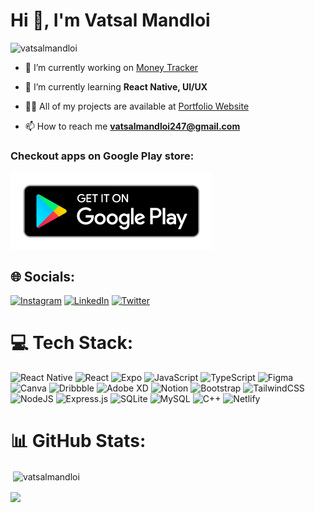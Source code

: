 <!--
### Hi there 👋


**VatsalMandloi/VatsalMandloi** is a ✨ _special_ ✨ repository because its `README.md` (this file) appears on your GitHub profile.

Here are some ideas to get you started:

- 🔭 I’m currently working on ...
- 🌱 I’m currently learning ...
- 👯 I’m looking to collaborate on ...
- 🤔 I’m looking for help with ...
- 💬 Ask me about ...
- 📫 How to reach me: ...
- 😄 Pronouns: ...
- ⚡ Fun fact: ...



- 🌱 I’m currently learning: React Native

- 📫 How to reach me: vatsalmandloi247@gmail.com


[![GitHub Streak](http://github-readme-streak-stats.herokuapp.com?user=VatsalMandloi&theme=calm&date_format=M%20j%5B%2C%20Y%5D&background=101820&border=FF8157&stroke=FF8157&ring=FF8157&fire=F54768&currStreakNum=FF5757&sideNums=FF5757&currStreakLabel=DDDDDD&sideLabels=DDDDDD&dates=767676)](https://git.io/streak-stats)
-->


<h1 align="left">Hi 👋, I'm Vatsal Mandloi</h1>
<p align="left"> <img src="https://komarev.com/ghpvc/?username=vatsalmandloi&label=Profile%20views&color=0e75b6&icon=2&style=flat" alt="vatsalmandloi" /> </p>

- 🔭 I’m currently working on [Money Tracker](https://github.com/VatsalMandloi/money-tracker)

- 🌱 I’m currently learning **React Native, UI/UX**

- 👨‍💻 All of my projects are available at [Portfolio Website](https://vatsalmandloi.netlify.app/)

- 📫 How to reach me **vatsalmandloi247@gmail.com**

<h3 align="left">Checkout apps on Google Play store:</h3>
<p align="left">
<a href="https://play.google.com/store/apps/developer?id=Vatsal+Mandloi&hl=en_US&gl=US" target="blank"><img align="center" src="google-play-badge.png" alt="Google Play Store"  height=125 width=323/></a>
</p>


## 🌐 Socials:
[![Instagram](https://img.shields.io/badge/Instagram-%23E4405F.svg?logo=Instagram&logoColor=white)](https://instagram.com/vatsalmandloi)    [![LinkedIn](https://img.shields.io/badge/LinkedIn-%230077B5.svg?logo=linkedin&logoColor=white)](https://linkedin.com/in/vatsal-mandloi-3919a9172)    [![Twitter](https://img.shields.io/badge/Twitter-%231DA1F2.svg?logo=Twitter&logoColor=white)](https://twitter.com/vatsalmandloi) 

# 💻 Tech Stack:
![React Native](https://img.shields.io/badge/react_native-%2320232a.svg?style=for-the-badge&logo=react&logoColor=%2361DAFB) ![React](https://img.shields.io/badge/react-%2320232a.svg?style=for-the-badge&logo=react&logoColor=%2361DAFB) ![Expo](https://img.shields.io/badge/expo-1C1E24?style=for-the-badge&logo=expo&logoColor=#D04A37) ![JavaScript](https://img.shields.io/badge/javascript-%23323330.svg?style=for-the-badge&logo=javascript&logoColor=%23F7DF1E) ![TypeScript](https://img.shields.io/badge/typescript-%23007ACC.svg?style=for-the-badge&logo=typescript&logoColor=white) 	![Figma](https://img.shields.io/badge/figma-%23F24E1E.svg?style=for-the-badge&logo=figma&logoColor=white) ![Canva](https://img.shields.io/badge/Canva-%2300C4CC.svg?style=for-the-badge&logo=Canva&logoColor=white) ![Dribbble](https://img.shields.io/badge/Dribbble-EA4C89?style=for-the-badge&logo=dribbble&logoColor=white) ![Adobe XD](https://img.shields.io/badge/Adobe%20XD-470137?style=for-the-badge&logo=Adobe%20XD&logoColor=#FF61F6) ![Notion](https://img.shields.io/badge/Notion-%23000000.svg?style=for-the-badge&logo=notion&logoColor=white) ![Bootstrap](https://img.shields.io/badge/bootstrap-%23563D7C.svg?style=for-the-badge&logo=bootstrap&logoColor=white) ![TailwindCSS](https://img.shields.io/badge/tailwindcss-%2338B2AC.svg?style=for-the-badge&logo=tailwind-css&logoColor=white) ![NodeJS](https://img.shields.io/badge/node.js-6DA55F?style=for-the-badge&logo=node.js&logoColor=white) ![Express.js](https://img.shields.io/badge/express.js-%23404d59.svg?style=for-the-badge&logo=express&logoColor=%2361DAFB) ![SQLite](https://img.shields.io/badge/sqlite-%2307405e.svg?style=for-the-badge&logo=sqlite&logoColor=white) ![MySQL](https://img.shields.io/badge/mysql-%2300f.svg?style=for-the-badge&logo=mysql&logoColor=white) ![C++](https://img.shields.io/badge/c++-%2300599C.svg?style=for-the-badge&logo=c%2B%2B&logoColor=white) ![Netlify](https://img.shields.io/badge/netlify-%23000000.svg?style=for-the-badge&logo=netlify&logoColor=#00C7B7)

# 📊 GitHub Stats:
<p>&nbsp;<img align="center" src="https://github-readme-stats.vercel.app/api?username=vatsalmandloi&show_icons=true&include_all_commits=true&count_private=true&theme=maroongold&title_color=ff5757&text_color=d6d6d6&bg_color=101820&border_color=FF8157&locale=en" alt="vatsalmandloi" /></p>

<p><img align="center" src="http://github-readme-streak-stats.herokuapp.com?user=VatsalMandloi&theme=calm&date_format=M%20j%5B%2C%20Y%5D&background=101820&border=FF8157&stroke=FF8157&ring=FF8157&fire=F54768&currStreakNum=FF5757&sideNums=FF5757&currStreakLabel=DDDDDD&sideLabels=DDDDDD&dates=767676" /></p>
